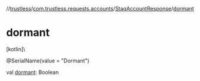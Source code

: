 //[trustless](../../../index.md)/[com.trustless.requests.accounts](../index.md)/[StaqAccountResponse](index.md)/[dormant](dormant.md)

# dormant

[kotlin]\

@SerialName(value = &quot;Dormant&quot;)

val [dormant](dormant.md): Boolean
